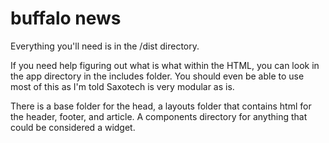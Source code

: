 # buffalo news

Everything you'll need is in the /dist directory. 

If you need help figuring out what is what within the HTML, you can look in the app directory in the includes folder. You should even be able to use most of this as I'm told Saxotech is very modular as is. 

There is a base folder for the head, a layouts folder that contains html for the header, footer, and article. A components directory for anything that could be considered a widget. 
